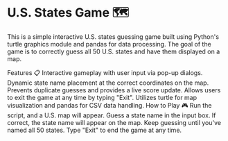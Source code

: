 # U.S. States Game 🗺️
This is a simple interactive U.S. states guessing game built using Python's turtle graphics module and pandas for data processing. The goal of the game is to correctly guess all 50 U.S. states and have them displayed on a map.

Features 📋
Interactive gameplay with user input via pop-up dialogs.
Dynamic state name placement at the correct coordinates on the map.
Prevents duplicate guesses and provides a live score update.
Allows users to exit the game at any time by typing "Exit".
Utilizes turtle for map visualization and pandas for CSV data handling.
How to Play 🎮
Run the script, and a U.S. map will appear.
Guess a state name in the input box.
If correct, the state name will appear on the map.
Keep guessing until you've named all 50 states.
Type "Exit" to end the game at any time.
